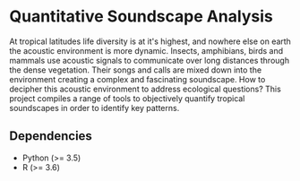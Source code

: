# Quantitative Soundscape Analysis
At tropical latitudes life diversity is at it's highest, and nowhere else on earth the acoustic environment is more dynamic. Insects, amphibians, birds and mammals use acoustic signals to communicate over long distances through the dense vegetation. Their songs and calls are mixed down into the environment creating a complex and fascinating soundscape. How to decipher this acoustic environment to address ecological questions? This project compiles a range of tools to objectively quantify tropical soundscapes in order to identify key patterns.

## Dependencies

- Python (>= 3.5)
- R (>= 3.6)
